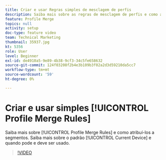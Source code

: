 ```yaml
---
title: Criar e usar Regras simples de mesclagem de perfis
description: Saiba mais sobre as regras de mesclagem de perfis e como atribuí-las a segmentos. Saiba mais sobre o perfil padrão "Dispositivo atual" e quando ele pode/deve ser usado.
feature: Profile Merge
topics: null
activity: setup
doc-type: feature video
team: Technical Marketing
thumbnail: 35937.jpg
kt: 5356
role: User
level: Beginner
exl-id: de4910a5-9e89-4b38-9cf3-34c5fe658632
source-git-commit: 124f03208f2b4e3b109b3f02a2d3d59210da5cc7
workflow-type: tm+mt
source-wordcount: '59'
ht-degree: 0%

---
```


# Criar e usar simples [!UICONTROL Profile Merge Rules]

Saiba mais sobre [!UICONTROL Profile Merge Rules] e como atribuí-los a segmentos. Saiba mais sobre o padrão [!UICONTROL Current Device] e quando pode e deve ser usado.

>[!VIDEO](https://video.tv.adobe.com/v/35937/?quality=12&learn=on)
